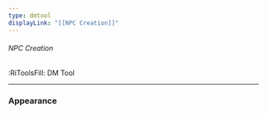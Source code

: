 ```yaml
---
type: dmtool
displayLink: "[[NPC Creation]]"
---
```


###### NPC Creation
:RiToolsFill: DM Tool
___

### Appearance